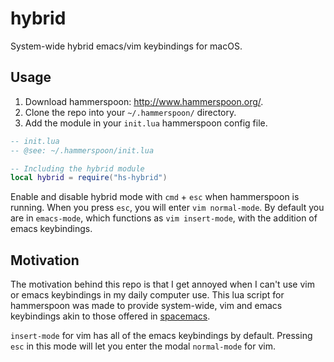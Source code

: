 # hybrid
System-wide hybrid emacs/vim keybindings for macOS.

## Usage
1. Download hammerspoon: http://www.hammerspoon.org/.
2. Clone the repo into your `~/.hammerspoon/` directory.
3. Add the module in your `init.lua` hammerspoon config file.

```lua
-- init.lua 
-- @see: ~/.hammerspoon/init.lua

-- Including the hybrid module
local hybrid = require("hs-hybrid")
```
Enable and disable hybrid mode with `cmd` + `esc` when hammerspoon is running. When you press `esc`, you will enter `vim normal-mode`. By default you are in `emacs-mode`, which functions as `vim insert-mode`, with the addition of emacs keybindings.

## Motivation
The motivation behind this repo is that I get annoyed when I can't use vim or emacs keybindings in my daily computer use.
This lua script for hammerspoon was made to provide system-wide, vim and emacs keybindings akin to those offered in [spacemacs](http://spacemacs.org/).

`insert-mode` for vim has all of the emacs keybindings by default. Pressing `esc` in this mode will let you enter the modal `normal-mode` for vim.
